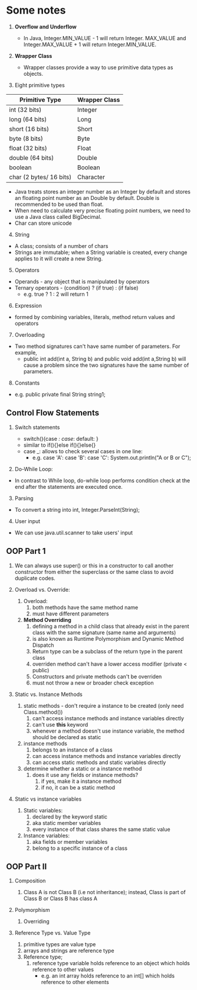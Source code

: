 # Some notes

1. **Overflow and Underflow**
    * In Java, Integer.MIN_VALUE - 1 will return Integer. MAX_VALUE and Integer.MAX_VALUE + 1 will return Integer.MIN_VALUE.
2.  **Wrapper Class**
    * Wrapper classes provide a way to use primitive data types as objects.

3. Eight primitive types

| Primitive Type | Wrapper Class |
| ------- | ----------- |
| int (32 bits)| Integer |
| long (64 bits)| Long |
| short (16 bits)| Short|
| byte (8 bits)| Byte|
| float (32 bits)| Float|
| double (64 bits)| Double|
| boolean | Boolean| 
| char (2 bytes/ 16 bits)| Character |

* Java treats stores an integer number as an Integer by default and stores an floating point number as an Double by default. Double is recommended to be used than float.
* When need to calculate very precise floating point numbers, we need to use a Java class called BigDecimal.
* Char can store unicode
    
        
4. String
* A class; consists of a number of chars
* Strings are immutable; when a String variable is created, every change applies to it will create a new String.

5. Operators
* Operands - any object that is manipulated by operators
* Ternary operators - (condition) ? (if true) : (if false) 
    * e.g. true ? 1 : 2 will return 1

6. Expression
* formed by combining variables, literals, method return values and operators

7. Overloading
* Two method signatures can't have same number of parameters. For example,
	* public int add(int a, String b) and public void add(int a,String b) will cause a problem since the two signatures have the same number of parameters.

8. Constants
* e.g. public private final String string1;

## Control Flow Statements
1. Switch statements
	* switch(){case _: case_: default: }
	* similar to if(){}else if(){}else{}
	* case _: allows to check several cases in one line:
		* e.g. case 'A': case 'B': case 'C': System.out.println("A or B or C");
		
2. Do-While Loop:
* In contrast to While loop, do-while loop performs condition check at the end after the statements are executed once.

3. Parsing
* To convert a string into int, Integer.ParseInt(String);

4. User input
* We can use java.util.scanner to take users' input

## OOP Part 1
1. We can always use super() or this in a constructor to call another constructor from either the superclass or the same class to avoid duplicate codes.
2. Overload vs. Override:
	1. Overload:
		1. both methods have the same method name
		2. must have different parameters	
	2. **Method Overriding**
		1. defining a method in a child class that already exist in the parent class with the same signature (same name and arguments)
		2.  is also known as Runtime Polymorphism and Dynamic Method Dispatch 
		3. Return type can be a subclass of the return type in the parent class
		4. overriden method can't have a lower access modifier (private < public)
		5. Constructors and private methods can't be overriden
		6. must not throw a new or broader check exception
3. Static vs. Instance Methods
	1. static methods - don't require a instance to be created (only need Class.method())
		1. can't access instance methods and instance variables directly
		2. can't use **this** keyword
		3. whenever a method doesn't use instance variable, the method should be declared as static
	2. instance methods 
		1. belongs to an instance of a class
		2. can access instance methods and instance variables directly
		3. can access static methods and static variables directly
	3. determine whether a static or a instance method
		1. does it use any fields or instance methods?
			1. if yes, make it a instance method
			2. if no, it can be a static method

4. Static vs instance variables
	1. Static variables:
		1. declared by the keyword static
		2. aka static member variables
		3. every instance of that class shares the same static value
	2. Instance variables:
		1. aka fields or member variables
		2. belong to a specific instance of a class

## OOP Part II
1. Composition
	1. Class A is not Class B (i.e not inheritance); instead, Class is part of Class B or Class B has class A
2.  Polymorphism
	1. Overriding

3. Reference Type vs. Value Type
	1. primitive types are value type
	2. arrays and strings are reference type
	3. Reference type;
		1. reference type variable holds reference to an object which holds reference to other values
			* e.g. an int array holds reference to an int[] which holds reference to other elements
			 
		